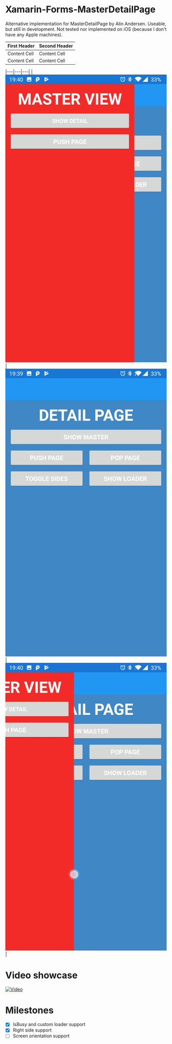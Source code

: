 # Xamarin-Forms-MasterDetailPage
Alternative implementation for MasterDetailPage by Alin Andersen. Useable, but still in development.
Not tested nor implemented on iOS (because I don't have any Apple machines).

| First Header  | Second Header |
| ------------- | ------------- |
| Content Cell  | Content Cell  |
| Content Cell  | Content Cell  |

|---|---|---|
|![Example master view](Assets/MasterView.jpg)|![Example detail page](Assets/DetailPage.jpg)|![Example mix](Assets/MasterDetailMix.jpg)|

# Video showcase
[![Video](https://youtu.be/ON48mqDQPs4)](https://youtu.be/ON48mqDQPs4)

# Milestones
- [X] IsBusy and custom loader support
- [X] Right side support
- [ ] Screen orientation support
